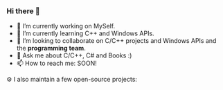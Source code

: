 ### Hi there 👋

- 🔭 I’m currently working on MySelf.
- 🌱 I’m currently learning C++ and Windows APIs.
- 👯 I’m looking to collaborate on C/C++ projects and Windows APIs and the **programming team**.
- 💬 Ask me about C/C++, C# and Books :)
- 📫 How to reach me: SOON!


⚙️ I also maintain a few open-source projects: 

